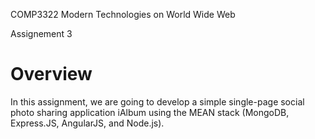 COMP3322 Modern Technologies on World Wide Web

Assignement 3

# Overview
In this assignment, we are going to develop a simple single-page social photo sharing application iAlbum using the MEAN stack (MongoDB, Express.JS, AngularJS, and Node.js). 

